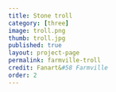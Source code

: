 ```yaml
---
title: Stone troll
category: [three]
image: troll.png
thumb: troll.jpg
published: true
layout: project-page
permalink: farmville-troll
credit: Fanart&#58 Farmville
order: 2
---
```


